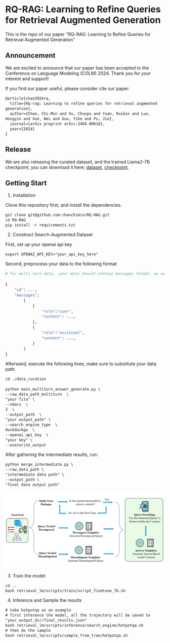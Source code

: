 # RQ-RAG: Learning to Refine Queries for Retrieval Augmented Generation

This is the repo of our paper "RQ-RAG: Learning to Refine Queries for Retrieval Augmented Generation"

## Announcement
We are excited to announce that our paper has been accepted to the Conference on Language Modeling (COLM) 2024. Thank you for your interest and support!

If you find our paper useful, please consider cite our paper:

```
@article{chan2024rq,
  title={Rq-rag: Learning to refine queries for retrieval augmented generation},
  author={Chan, Chi-Min and Xu, Chunpu and Yuan, Ruibin and Luo, Hongyin and Xue, Wei and Guo, Yike and Fu, Jie},
  journal={arXiv preprint arXiv:2404.00610},
  year={2024}
}

```



## Release

We are also releasing the curated dataset, and the trained Llama2-7B checkpoint, you can download it here; [dataset](https://huggingface.co/datasets/zorowin123/rq_rag),
 [checkpoint](https://huggingface.co/zorowin123/rq_rag_llama2_7B).





## Getting Start


1. Installation

Clone this repository first, and install the dependencies.

```
git clone git@github.com:chanchimin/RQ-RAG.git
cd RQ-RAG
pip install -r requirements.txt
```

2. Construct Search-Augmented Dataset

First, set up your openai api key
```
export OPENAI_API_KEY="your_api_key_here"
```

Second, preprocess your data to the following format

```python
# for multi-turn data， your data should contain messages format, an example:

{
    "id": ...,
    "messages":
        [
            {   
                "role":"user",
                "content": ...,
            },
            {
                "role":"assistant",
                "content": ...,
            }
        ]
}
```

Afterward, execute the following lines, make sure to substitute your data path.

```shell
cd ./data_curation

python main_multiturn_answer_generate.py \
--raw_data_path_multiturn  \
"your file" \
--ndocs  \
3  \
--output_path  \
"your output_path" \
--search_engine_type  \
duckduckgo  \
--openai_api_key  \
"your key" \
--overwrite_output
```

After gathering the intermediate results, run:

```shell
python merge_intermediate.py \
--raw_data_path \
"intermediate data path" \
--output_path \
"final data output path"
```

![](images/data_construction.png)

3. Train the model
```shell
cd ..
bash retrieval_lm/scripts/train/script_finetune_7b.sh
```

4. Inference and Sample the results

```shell
# take hotpotqa as an example
# first inference the model, all the trajectory will be saved to "your_output_dir/final_results.json"
bash retrieval_lm/scripts/inference/search_engine/hotpotqa.sh
# then do the sample
bash retrieval_lm/scripts/sample_from_tree/hotpotqa.sh
```
